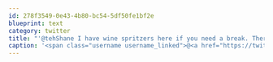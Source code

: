 ```yaml
---
id: 278f3549-0e43-4b80-bc54-5df50fe1bf2e
blueprint: text
category: twitter
title: "'@tehShane I have wine spritzers here if you need a break. There's also lots of router flashing going on"
caption: '<span class="username username_linked">@<a href="https://twitter.com/tehShane" title="Shane Lawrence">tehShane</a></span> I have wine spritzers here if you need a break. There''s also lots of router flashing going on'
---
```

